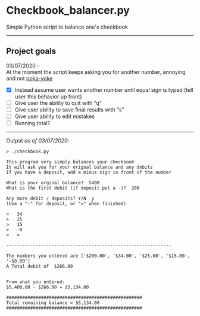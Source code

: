 # Checkbook_balancer.py

Simple Python script to balance one's checkbook

-----

## Project goals

03/07/2020 - </br>
At  the moment the script keeps asking you for another number, annoying and not [poka-yoke](https://asq.org/quality-resources/mistake-proofing)</br>
- [x] Instead assume user wants another number until equal sign is typed (tell user this behavior up front)
- [ ] Give user the ability to quit with “q”
- [ ] Give user ability to save final results with “s”
- [ ] Give user ability to edit mistakes 
- [ ] Running total?
---
Output _as of 03/07/2020_:
```
> ./checkbook.py

This program very simply balances your checkbook
It will ask you for your orignal balance and any debits
If you have a deposit, add a minus sign in front of the number

What is your orginal balance?  5400
What is the first debit (if deposit put a -)?  200

Any more debit / deposits? Y/N  y
(Use a "-" for deposit, or "=" when finished)

>   34
>   25
>   15
>   -8
>   =

--------------------------------------------------------------

The numbers you entered are ['$200.00', '$34.00', '$25.00', '$15.00', '-$8.00']
A Total debit of  $266.00


From what you entered:
$5,400.00 - $266.00 = $5,134.00

###################################################
Total remaining balance = $5,134.00
###################################################
```
